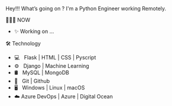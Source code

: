 Hey!!! What’s going on ? I'm a Python Engineer working Remotely.

🏄🏿‍♂️ NOW
* ✨ Working on ...

🛠 Technology
* 💻   Flask | HTML | CSS | Pyscript
* ⚙️   Django | Machine Learning
* 🛢   MySQL | MongoDB 
* 🔧   Git | Github 
* 🖥   Windows | Linux | macOS
* ☁️   Azure DevOps | Azure | Digital Ocean        
